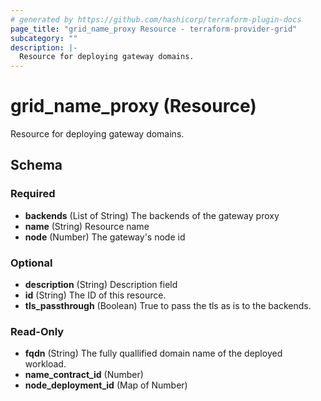 ```yaml
---
# generated by https://github.com/hashicorp/terraform-plugin-docs
page_title: "grid_name_proxy Resource - terraform-provider-grid"
subcategory: ""
description: |-
  Resource for deploying gateway domains.
---
```


# grid_name_proxy (Resource)

Resource for deploying gateway domains.



<!-- schema generated by tfplugindocs -->
## Schema

### Required

- **backends** (List of String) The backends of the gateway proxy
- **name** (String) Resource name
- **node** (Number) The gateway's node id

### Optional

- **description** (String) Description field
- **id** (String) The ID of this resource.
- **tls_passthrough** (Boolean) True to pass the tls as is to the backends.

### Read-Only

- **fqdn** (String) The fully quallified domain name of the deployed workload.
- **name_contract_id** (Number)
- **node_deployment_id** (Map of Number)



